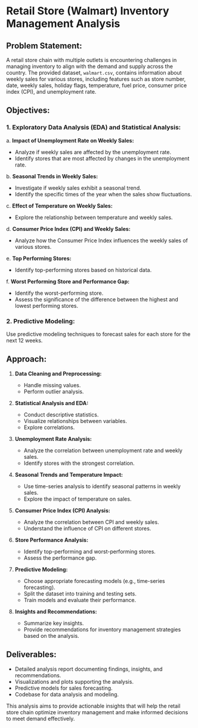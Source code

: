 # Retail Store (Walmart) Inventory Management Analysis

## Problem Statement:

A retail store chain with multiple outlets is encountering challenges in managing inventory to align with the demand and supply across the country. The provided dataset, `walmart.csv`, contains information about weekly sales for various stores, including features such as store number, date, weekly sales, holiday flags, temperature, fuel price, consumer price index (CPI), and unemployment rate.

## Objectives:

### 1. Exploratory Data Analysis (EDA) and Statistical Analysis:

a. **Impact of Unemployment Rate on Weekly Sales:**
   - Analyze if weekly sales are affected by the unemployment rate.
   - Identify stores that are most affected by changes in the unemployment rate.

b. **Seasonal Trends in Weekly Sales:**
   - Investigate if weekly sales exhibit a seasonal trend.
   - Identify the specific times of the year when the sales show fluctuations.

c. **Effect of Temperature on Weekly Sales:**
   - Explore the relationship between temperature and weekly sales.

d. **Consumer Price Index (CPI) and Weekly Sales:**
   - Analyze how the Consumer Price Index influences the weekly sales of various stores.

e. **Top Performing Stores:**
   - Identify top-performing stores based on historical data.

f. **Worst Performing Store and Performance Gap:**
   - Identify the worst-performing store.
   - Assess the significance of the difference between the highest and lowest performing stores.

### 2. Predictive Modeling:

Use predictive modeling techniques to forecast sales for each store for the next 12 weeks.

## Approach:

1. **Data Cleaning and Preprocessing:**
   - Handle missing values.
   - Perform outlier analysis.

2. **Statistical Analysis and EDA:**
   - Conduct descriptive statistics.
   - Visualize relationships between variables.
   - Explore correlations.

3. **Unemployment Rate Analysis:**
   - Analyze the correlation between unemployment rate and weekly sales.
   - Identify stores with the strongest correlation.

4. **Seasonal Trends and Temperature Impact:**
   - Use time-series analysis to identify seasonal patterns in weekly sales.
   - Explore the impact of temperature on sales.

5. **Consumer Price Index (CPI) Analysis:**
   - Analyze the correlation between CPI and weekly sales.
   - Understand the influence of CPI on different stores.

6. **Store Performance Analysis:**
   - Identify top-performing and worst-performing stores.
   - Assess the performance gap.

7. **Predictive Modeling:**
   - Choose appropriate forecasting models (e.g., time-series forecasting).
   - Split the dataset into training and testing sets.
   - Train models and evaluate their performance.

8. **Insights and Recommendations:**
   - Summarize key insights.
   - Provide recommendations for inventory management strategies based on the analysis.

## Deliverables:

- Detailed analysis report documenting findings, insights, and recommendations.
- Visualizations and plots supporting the analysis.
- Predictive models for sales forecasting.
- Codebase for data analysis and modeling.

This analysis aims to provide actionable insights that will help the retail store chain optimize inventory management and make informed decisions to meet demand effectively.
